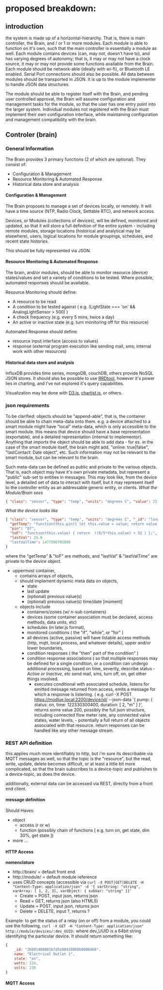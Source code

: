 # proposed breakdown:

## introduction
the system is made up of a horizontal-hierarchy. That is, there is main controller, the Brain, and / or 1 or more modules. Each module is able to function on it's own, such that the main controller is essentially a module as well. Each module contains devices (can, may not, doesn't have to), and has varying degrees of autonomy; that is, it may or may not have a clock source, it may or may not provide some functions available from the Brain. Each module should be network-able (ideally with wi-fi), or Bluetooth LE enabled. Serial Port connections should also be possible. All data between modules should be transported in JSON. It is up to the module implementer to handle JSON data structures.

The module should be able to register itself with the Brain, and pending user controlled approval, the Brain will assume configuration and management tasks for the module, so that the user has one entry point into the larger system. Individual modules not registered with the Brain must implement their own configuration interface, while maintaining configuration and management compatibility with the brain.

## Controler (brain)

### General Information
The Brain provides 3 primary functions (2 of which are optional). They consist of:
* Configuration & Management
* Resource Monitoring & Automated Response
* Historical data store and analysis

#### Configuration & Management
The Brain proposes to manage a set of devices locally, or remotely. It will have a time source (NTP, Radio Clock, Settable RTC), and network access.

Devices, or Modules (collections of devices), will be defined, monitored and updated, so that it will store a full definition of the entire system - including remote modules, storage locations (historical and analytical may be elsewhere), users, logical locations for module groupings, schedules, and recent state histories.

This should be fully represented via JSON.

#### Resource Monitoring & Automated Response
The brain, and/or modules, should be able to monitor resource (device) states/values and set a variety of conditions to be tested. Where possible, automated responses should be available.

Resource Monitoring should define:
* A resource to be read
* A condition to be tested against ( e.g. (LightState === 'on' && AnalogLightSensor > 500) )
* A check frequency (e.g. every 5 mins, twice a day)
* An active or inactive state (e.g. turn monitoring off for this resource)

Automated Response should define:
* resource input interface (access to values)
* response (external program execution like sending mail, sms; internal work with other resources)

#### Historical data store and analysis
InfluxDB provides time series, mongoDB, couchDB, others provide NoSQL JSON stores. It should also be possible to use [RRDtool](http://oss.oetiker.ch/rrdtool/), however it's power lies in charting, and I've not explored it's query capabilities. 

Visualization may be done with [D3.js](http://d3js.org), [chartist.js](https://gionkunz.github.io/chartist-js/), or others.

### json requirements
To be clarified: objects should be "append-able", that is, the container should be able to chain meta-data onto them. e.g. a device attached to a smart module might have "local" meta-data, which is only accessible to the smart module. this means that device should have a base representation (exportable), and a detailed representation (internal to implementor). Anything that _imports_ the object should be able to add data - for ex. in the case of the smart module itself, the brain might add, "online: true|false", "lastContact: Date object", etc. Such information may not be relevant to the smart module, but can be relevant to the brain.

Such meta-data can be defined as public and private to the various objects. That is, each object may have it's own private metadata, but represent a "public" sub-set to entities in messages. This may look like, from the device level, a detailed set of data to interact with itself, but it may represent itself to the controller entity as an addressable generic entity, or clients.
_What the Module/Brain sees_
```json
{ "class": "sensor", "type": "temp", "units": "degrees C", "value": 25.0, "_id": "long-unique-id" }
```
_What the device looks like_
```json
{ "class": "sensor", "type": "temp", "units": "degrees C", "_id": "long-unique-id",
  "getTemp": "function(this.pin){ let this.value = value; return value };",
  "pin": "D7",
  "toF": "function(this.value) { return  ((9/5*this.value) + 32 ) };",
  "lastVal": 25.0
  "lastValTime": 1477596705000
}
```
where the "getTemp" & "toF" are methods, and "lastVal" & "lastValTime" are private to the device object.

- uppermost container,
   - contains arrays of objects,
   - should implement dynamic meta data on objects,
     - state
     - last update
     - (optional) previous value(s)
     - (optional) previous value(s) time/date [moment]
   - objects include
     - containers/zones (w/ n-sub containers)
     - devices (some container association must be declared, access methods, data units, etc)
     - schedules (in later.js format),
     - monitored conditions ( the "if", "while", or "for" )
     - all devices (active, passive) will have listable access methods (http, mqtt, local process, and whatever details), upper and/or lower boundaries,
     - condition responses ( the "then" part of the condition" )
     - condition response associations ( so that multiple responses may be defined for a single condition, or a condition can undergo additional processing, based on time, severity, describe status - _Active or Inactive_, etc send mail, sms, turn off, on, get other things involved.
       - executes conditional with associated schedule, listens for emitted message returned from access, emits a message for which a response is listening.  ( e.g. curl -X POST https://modlue.local:2200/device/id/ --json-data '{ pump: { status: on, time: 122330300400, duration: [ 2, "m" ] }', returns some value 200, possibly the full json structure, including connected flow meter rate, any connected valve states, water levels, - potentially a full return of all objects associated with that resource. return responses can be handled like any other message stream.

### REST API definition

this applies much more identifiably to http, but i'm sure its describable via MQTT messages as well, so that the topic is the "resource", but the read, write, update, delete becomes difficult, or at least a little bit more complicated, so that the brain subscribes to a device-topic and publishes to a device-topic, as does the device.

additionally, external data can be accessed via REST, directly from a front end client.

#### message definition
Should Haves:
- object
  - access (r or w)
  - function (possibly chain of functions [ e.g. turn on, get state, dim 30%, get state ])
- more ...

#### HTTP Access
**nomenclature**
- http://brain/  = default front end
- http://module/ = default module reference
- uses CRUD concepts (accessible via `curl -X POST|GET|DELETE -H "Content-Type: application/json" -d '{ varString: "string", varArray: [ 1, 2, 3], varObject: { subVar: "string" }}'`
  - Create = POST, input json, returns json
  - Read = GET, returns json (also HTML5)
  - Update = POST, input json, returns json
  - Delete = DELETE, input ?, returns ?

Example: to get the status of a relay (on or off) from a module, you could use the following, `curl -X GET -H "Content-Type: application/json" http://module/devices/:dev_UUID:` where dev_UUID is a 64bit string identifying the particular device. It should return something like:
```javascript
{ 
    _id: "2bb91460881b7d5a98418060b0006d66",
    name: "Electrical Outlet 1",
    state: "on",
    watts: 124,
    volts: 230
}
```
#### MQTT Access
